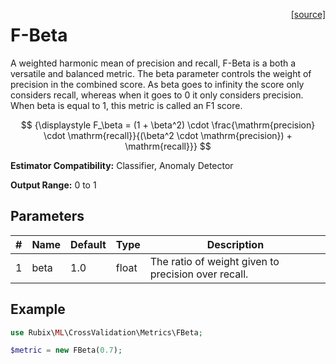 <span style="float:right;"><a href="https://github.com/RubixML/ML/blob/master/src/CrossValidation/Metrics/FBeta.php">[source]</a></span>

# F-Beta
A weighted harmonic mean of precision and recall, F-Beta is a both a versatile and balanced metric. The beta parameter controls the weight of precision in the combined score. As beta goes to infinity the score only considers recall, whereas when it goes to 0 it only considers precision. When beta is equal to 1, this metric is called an F1 score.

$$
{\displaystyle F_\beta = (1 + \beta^2) \cdot \frac{\mathrm{precision} \cdot \mathrm{recall}}{(\beta^2 \cdot \mathrm{precision}) + \mathrm{recall}}}
$$

**Estimator Compatibility:** Classifier, Anomaly Detector

**Output Range:** 0 to 1

## Parameters
| # | Name | Default | Type | Description |
|---|---|---|---|---|
| 1 | beta | 1.0 | float | The ratio of weight given to precision over recall. |

## Example
```php
use Rubix\ML\CrossValidation\Metrics\FBeta;

$metric = new FBeta(0.7);
```